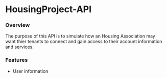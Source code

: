 # HousingProject-API

### Overview
The purpose of this API is to simulate how an Housing Association may want thier tenants to connect and gain access to their account information and services. 

### Features
- User information

